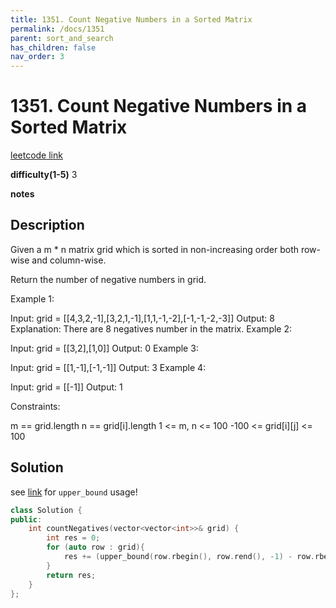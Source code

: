 ```yaml
---
title: 1351. Count Negative Numbers in a Sorted Matrix
permalink: /docs/1351
parent: sort_and_search
has_children: false
nav_order: 3
---
```

# 1351. Count Negative Numbers in a Sorted Matrix
[leetcode link](https://leetcode.com/problems/count-negative-numbers-in-a-sorted-matrix/)

**difficulty(1-5)** 
3

**notes**   


## Description
Given a m * n matrix grid which is sorted in non-increasing order both row-wise and column-wise. 

Return the number of negative numbers in grid.

 

Example 1:

Input: grid = [[4,3,2,-1],[3,2,1,-1],[1,1,-1,-2],[-1,-1,-2,-3]]
Output: 8
Explanation: There are 8 negatives number in the matrix.
Example 2:

Input: grid = [[3,2],[1,0]]
Output: 0
Example 3:

Input: grid = [[1,-1],[-1,-1]]
Output: 3
Example 4:

Input: grid = [[-1]]
Output: 1
 

Constraints:

m == grid.length
n == grid[i].length
1 <= m, n <= 100
-100 <= grid[i][j] <= 100

## Solution
see [link](/docs/note_1) for `upper_bound` usage!

```c++
class Solution {
public:
    int countNegatives(vector<vector<int>>& grid) {
        int res = 0;
        for (auto row : grid){
            res += (upper_bound(row.rbegin(), row.rend(), -1) - row.rbegin());            
        }
        return res;
    }
};
```


<!-- 
Default label
{: .label }

Blue label
{: .label .label-blue }

Stable
{: .label .label-green }

New release
{: .label .label-purple }

Coming soon
{: .label .label-yellow }

Deprecated
{: .label .label-red } -->
